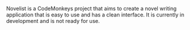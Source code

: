 Novelist is a CodeMonkeys project that aims to create a novel writing application that is easy to use and has a clean interface. It is currently in development and is not ready for use.